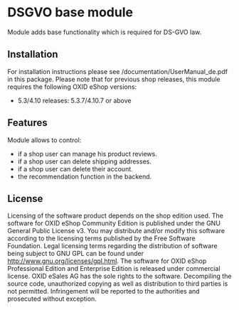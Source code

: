 DSGVO base module
=================

Module adds base functionality which is required for DS-GVO law.

## Installation

For installation instructions please see /documentation/UserManual_de.pdf in this package. Please note that for previous
shop releases, this module requires the following OXID eShop versions:

* 5.3/4.10 releases: 5.3.7/4.10.7 or above

## Features

Module allows to control:
* if a shop user can manage his product reviews.
* if a shop user can delete shipping addresses.
* if a shop user can delete their account.
* the recommendation function in the backend.

## License

Licensing of the software product depends on the shop edition used.
The software for OXID eShop Community Edition is published under the GNU General Public License v3.
You may distribute and/or modify this software according to the licensing terms published by the Free
Software Foundation. Legal licensing terms regarding the distribution of software being subject to GNU
GPL can be found under http://www.gnu.org/licenses/gpl.html.
The software for OXID eShop Professional Edition and Enterprise Edition is released under commercial
license. OXID eSales AG has the sole rights to the software. Decompiling the source code, unauthorized
copying as well as distribution to third parties is not permitted. Infringement will be reported to the
authorities and prosecuted without exception.
